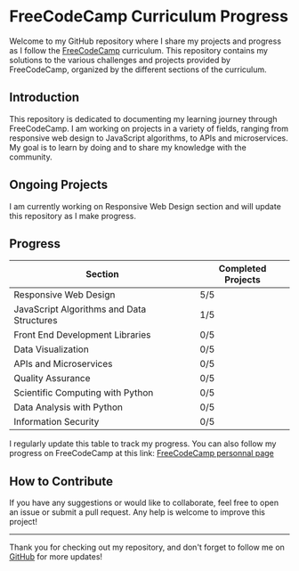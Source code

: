 # FreeCodeCamp Curriculum Progress

Welcome to my GitHub repository where I share my projects and progress as I follow the [FreeCodeCamp](https://www.freecodecamp.org/) curriculum. This repository contains my solutions to the various challenges and projects provided by FreeCodeCamp, organized by the different sections of the curriculum.

## Introduction

This repository is dedicated to documenting my learning journey through FreeCodeCamp. I am working on projects in a variety of fields, ranging from responsive web design to JavaScript algorithms, to APIs and microservices. My goal is to learn by doing and to share my knowledge with the community.

## Ongoing Projects

I am currently working on Responsive Web Design section and will update this repository as I make progress.

## Progress

| Section                                   | Completed Projects |
| ----------------------------------------- | ------------------ |
| Responsive Web Design                     | 5/5                |
| JavaScript Algorithms and Data Structures | 1/5                |
| Front End Development Libraries           | 0/5                |
| Data Visualization                        | 0/5                |
| APIs and Microservices                    | 0/5                |
| Quality Assurance                         | 0/5                |
| Scientific Computing with Python          | 0/5                |
| Data Analysis with Python                 | 0/5                |
| Information Security                      | 0/5                |

I regularly update this table to track my progress. You can also follow my progress on FreeCodeCamp at this link: [FreeCodeCamp personnal page](https://www.freecodecamp.org/croume)

## How to Contribute

If you have any suggestions or would like to collaborate, feel free to open an issue or submit a pull request. Any help is welcome to improve this project!

---

Thank you for checking out my repository, and don't forget to follow me on [GitHub](https://github.com/clementroume) for more updates!
